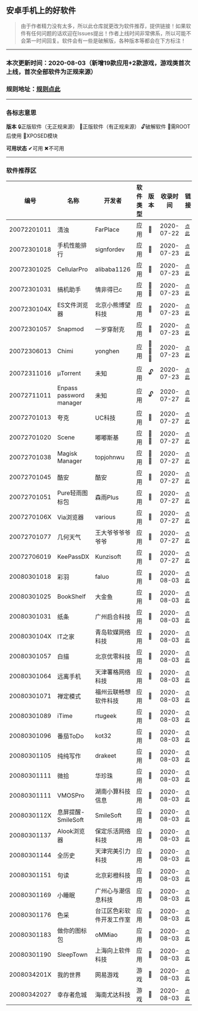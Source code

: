 ## 安卓手机上的好软件
> 由于作者精力没有太多，所以此仓库就更改为软件推荐，提供链接！如果软件有任何问题的话欢迎在Issues提出！作者上线时间非常佛系，所以可能不会第一时间回复。软件会有一些是破解版，各种版本等都会在下方标注！
***
### 本次更新时间：2020-08-03（新增19款应用+2款游戏，游戏类首次上线，首次全部软件为正规来源）
### 规则地址：[规则点此](https://github.com/EthanJenny/Android-Good-Software/blob/master/guize.md)
***
### 各标志意思
**版本** 🔒正版软件（无正规来源） 🔐正版软件（有正规来源） 🔓破解软件 🔧需ROOT后使用 🔨XPOSED模块

**可用状态** ✔可用 ✖不可用
***
### 软件推荐区
|编号|名称|开发者|软件类型|版本|收录时间|链接|密码|
|----|----|----|----|----|----|----|----|
|20072201011|清浊|FarPlace|应用|🔐|2020-07-22|<kbd>[点此](https://www.coolapk.com/apk/com.farplace.qingzhuo)</kbd>|——|
|20072301018|手机性能排行|signfordev|应用|🔐|2020-07-23|<kbd>[点此](https://www.coolapk.com/apk/com.nasoft.socmark)</kbd>|——|
|20072301025|CellularPro|alibaba1126|应用|🔐|2020-07-23|<kbd>[点此](https://www.coolapk.com/apk/make.more.r2d2.cellular_pro)</kbd>|——|
|20072301031|搞机助手|情非得已c|应用|🔐🔧|2020-07-23|<kbd>[点此](https://www.coolapk.com/apk/HAN.GJZS)</kbd>|——|
|2007230104X|ES文件浏览器|北京小熊博望科技|应用|🔐|2020-07-23|<kbd>[点此](https://www.coolapk.com/apk/com.estrongs.android.pop)</kbd>|——|
|20072301057|Snapmod|一岁穿耐克|应用|🔐|2020-07-23|<kbd>[点此](https://www.coolapk.com/apk/cn.gavinliu.snapmod)</kbd>|——|
|20072306013|Chimi|yonghen|应用|🔐🔧🔨|2020-07-23|<kbd>[点此](https://github.com/yonghen/chimi-)</kbd>|——|
|20072311016|μTorrent|未知|应用|🔓|2020-07-23|<kbd>[点此](https://yxssp.lanzous.com/b06g5142f)</kbd>|3h1l|
|20072711011|Enpass password manager|未知|应用|🔓|2020-07-27|<kbd>[点此](https://www.lanzous.com/b671960/)</kbd>|95rp|
|20072701013|夸克|UC科技|应用|🔐|2020-07-27|<kbd>[点此](https://www.coolapk.com/apk/com.quark.browser)</kbd>|——|
|20072701020|Scene|嘟嘟斯基|应用|🔐🔧|2020-07-27|<kbd>[点此](https://www.coolapk.com/apk/com.omarea.vtools)</kbd>|——|
|20072701038|Magisk Manager|topjohnwu|应用|🔐🔧|2020-07-27|<kbd>[点此](https://www.coolapk.com/apk/com.topjohnwu.magisk)</kbd>|——|
|20072701045|酷安|酷安|应用|🔐|2020-07-27|<kbd>[点此](https://www.coolapk.com/apk/com.coolapk.market)</kbd>|——|
|20072701051|Pure轻雨图标包|森雨Plus|应用|🔐|2020-07-27|<kbd>[点此](https://www.coolapk.com/apk/me.morirain.dev.iconpack.pure)</kbd>|——|
|2007270106X|Via浏览器|various|应用|🔐|2020-07-27|<kbd>[点此](https://www.coolapk.com/apk/mark.via)</kbd>|——|
|20072701077|几何天气|王大爷爷爷爷爷爷|应用|🔐|2020-07-27|<kbd>[点此](https://www.coolapk.com/apk/wangdaye.com.geometricweather)</kbd>|——|
|20072706019|KeePassDX|Kunzisoft|应用|🔐|2020-07-27|<kbd>[点此](https://github.com/Kunzisoft/KeePassDX)</kbd>|——|
|20080301018|彩羽|faluo|应用|🔐|2020-08-03|<kbd>[点此](https://www.coolapk.com/apk/265250/)</kbd>|——|
|20080301025|BookShelf|大金鱼|应用|🔐|2020-08-03|<kbd>[点此](https://coolapk.com/apk/com.smartjinyu.mybookshelf)</kbd>|——|
|20080301031|纸条|广州启合科技|应用|🔐|2020-08-03|<kbd>[点此](https://coolapk.com/apk/zwzt.fangqiu.edu.com.zwzt)</kbd>|——|
|2008030104X|IT之家|青岛软媒网络科技|应用|🔐|2020-08-03|<kbd>[点此](https://coolapk.com/apk/com.ruanmei.ithome)</kbd>|——|
|20080301057|白描|北京优零科技|应用|🔐|2020-08-03|<kbd>[点此](https://coolapk.com/apk/com.uzero.baimiao)</kbd>|——|
|20080301064|远离手机|天津薯格网络科技|应用|🔐|2020-08-03|<kbd>[点此](https://coolapk.com/apk/com.lijianqiang12.silent)</kbd>|——|
|20080301071|禅定模式|福州云联畅想软件科技|应用|🔐|2020-08-03|<kbd>[点此](https://coolapk.com/apk/com.yunlian.meditationmode)</kbd>|——|
|20080301089|iTime|rtugeek|应用|🔐|2020-08-03|<kbd>[点此](https://coolapk.com/apk/com.example.countdown)</kbd>|——|
|20080301096|番茄ToDo|kot32|应用|🔐|2020-08-03|<kbd>[点此](https://coolapk.com/apk/com.plan.kot32.tomatotime)</kbd>|——|
|20080301105|纯纯写作|drakeet|应用|🔐|2020-08-03|<kbd>[点此](https://coolapk.com/apk/com.drakeet.purewriter)</kbd>|——|
|20080301111|微拾|华珍珠|应用|🔐|2020-08-03|<kbd>[点此](https://coolapk.com/apk/com.pleasure.trace_wechat)</kbd>|——|
|20080301111|VMOSPro|湖南小算科技信息|应用|🔐|2020-08-03|<kbd>[点此](https://coolapk.com/apk/com.vmos.pro)</kbd>|——|
|2008030112X|息屏提醒-SmileSoft|SmileSoft|应用|🔐|2020-08-03|<kbd>[点此](https://coolapk.com/apk/com.smileide.aodService)</kbd>|——|
|20080301137|Alook浏览器|保定乐活网络科技|应用|🔐|2020-08-03|<kbd>[点此](https://coolapk.com/apk/alook.browser)</kbd>|——|
|20080301144|全历史|天津完美引力科技|应用|🔐|2020-08-03|<kbd>[点此](https://coolapk.com/apk/com.allhistory.dls.marble)</kbd>|——|
|20080301151|句读|北京彩橙科技|应用|🔐|2020-08-03|<kbd>[点此](https://coolapk.com/apk/tech.caicheng.judourili)</kbd>|——|
|20080301169|小睡眠|广州心与潮信息科技|应用|🔐|2020-08-03|<kbd>[点此](https://coolapk.com/apk/com.psyone.brainmusic)</kbd>|——|
|20080301176|色采|台江区色彩软件开发工作室|应用|🔐|2020-08-03|<kbd>[点此](https://coolapk.com/apk/com.wizeyes.colorcapture)</kbd>|——|
|20080301183|做你的图标包|oMMiao|应用|🔐|2020-08-03|<kbd>[点此](https://coolapk.com/apk/cn.ommiao.iconpackcreator)</kbd>|——|
|20080301190|SleepTown|上海向上软件科技|应用|🔐|2020-08-03|<kbd>[点此](https://coolapk.com/apk/seekrtech.sleep)</kbd>|——|
|2008034201X|我的世界|网易游戏|游戏|🔐|2020-08-03|<kbd>[点此](https://www.taptap.com/app/43639)</kbd>|——|
|20080342027|幸存者危城|海南尤达科技|游戏|🔐|2020-08-03|<kbd>[点此](https://www.taptap.com/app/63967)</kbd>|——|
